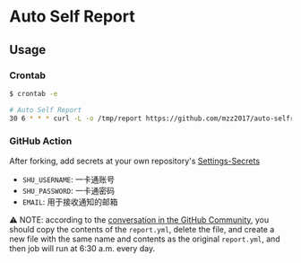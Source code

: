 # Auto Self Report

## Usage

### Crontab
```bash
$ crontab -e

# Auto Self Report
30 6 * * * curl -L -o /tmp/report https://github.com/mzz2017/auto-selfreport/releases/latest/download/auto-selfreport_linux_amd64 && chmod +x /tmp/report && /tmp/report -u your-username -p your-password -e your-email
```

### GitHub Action

After forking, add secrets at your own repository's <a href="../../settings/secrets">Settings-Secrets</a>

- `SHU_USERNAME`: 一卡通账号
- `SHU_PASSWORD`: 一卡通密码
- `EMAIL`: 用于接收通知的邮箱

⚠️ NOTE: according to the [conversation in the GitHub Community](https://github.community/t5/GitHub-Actions/Forked-repo-doesn-t-trigger-action/m-p/32575#M1189), you should copy the contents of the `report.yml`, delete the file, and create a new file with the same name and contents as the original `report.yml`, and then job will run at 6:30 a.m. every day.



